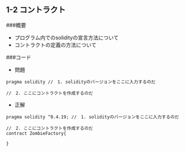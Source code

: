 ## 1-2 コントラクト

###概要
- プログラム内でのsolidityの宣言方法について
- コントラクトの定義の方法について

###コード
- 問題
```
pragma solidity //　1. solidityのバージョンをここに入力するのだ

//　2. ここにコントラクトを作成するのだ
```

- 正解

```
pragma solidity ^0.4.19; //　1. solidityのバージョンをここに入力するのだ

//　2. ここにコントラクトを作成するのだ
contract ZombieFactory{

}
```
